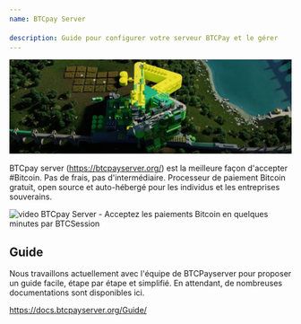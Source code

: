 ```yaml
---
name: BTCpay Server

description: Guide pour configurer votre serveur BTCPay et le gérer
---
```


![cover](assets/cover.webp)

BTCpay server (https://btcpayserver.org/) est la meilleure façon d'accepter #Bitcoin. Pas de frais, pas d'intermédiaire. Processeur de paiement Bitcoin gratuit, open source et auto-hébergé pour les individus et les entreprises souverains.

![video](https://youtu.be/KqsM-n-e4aY)
BTCpay Server - Acceptez les paiements Bitcoin en quelques minutes par BTCSession

## Guide

Nous travaillons actuellement avec l'équipe de BTCPayserver pour proposer un guide facile, étape par étape et simplifié. En attendant, de nombreuses documentations sont disponibles ici.

https://docs.btcpayserver.org/Guide/
